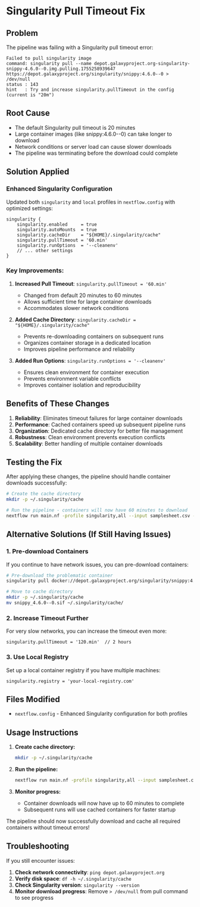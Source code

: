 # Singularity Pull Timeout Fix

## Problem
The pipeline was failing with a Singularity pull timeout error:
```
Failed to pull singularity image
command: singularity pull --name depot.galaxyproject.org-singularity-snippy-4.6.0--0.img.pulling.1755258939647 https://depot.galaxyproject.org/singularity/snippy:4.6.0--0 > /dev/null
status : 143
hint   : Try and increase singularity.pullTimeout in the config (current is "20m")
```

## Root Cause
- The default Singularity pull timeout is 20 minutes
- Large container images (like snippy:4.6.0--0) can take longer to download
- Network conditions or server load can cause slower downloads
- The pipeline was terminating before the download could complete

## Solution Applied

### Enhanced Singularity Configuration
Updated both `singularity` and `local` profiles in `nextflow.config` with optimized settings:

```nextflow
singularity {
    singularity.enabled     = true
    singularity.autoMounts  = true
    singularity.cacheDir    = "${HOME}/.singularity/cache"
    singularity.pullTimeout = '60.min'
    singularity.runOptions  = '--cleanenv'
    // ... other settings
}
```

### Key Improvements:

1. **Increased Pull Timeout**: `singularity.pullTimeout = '60.min'`
   - Changed from default 20 minutes to 60 minutes
   - Allows sufficient time for large container downloads
   - Accommodates slower network conditions

2. **Added Cache Directory**: `singularity.cacheDir = "${HOME}/.singularity/cache"`
   - Prevents re-downloading containers on subsequent runs
   - Organizes container storage in a dedicated location
   - Improves pipeline performance and reliability

3. **Added Run Options**: `singularity.runOptions = '--cleanenv'`
   - Ensures clean environment for container execution
   - Prevents environment variable conflicts
   - Improves container isolation and reproducibility

## Benefits of These Changes

1. **Reliability**: Eliminates timeout failures for large container downloads
2. **Performance**: Cached containers speed up subsequent pipeline runs
3. **Organization**: Dedicated cache directory for better file management
4. **Robustness**: Clean environment prevents execution conflicts
5. **Scalability**: Better handling of multiple container downloads

## Testing the Fix

After applying these changes, the pipeline should handle container downloads successfully:

```bash
# Create the cache directory
mkdir -p ~/.singularity/cache

# Run the pipeline - containers will now have 60 minutes to download
nextflow run main.nf -profile singularity,all --input samplesheet.csv --outdir results --only_fastq
```

## Alternative Solutions (If Still Having Issues)

### 1. Pre-download Containers
If you continue to have network issues, you can pre-download containers:

```bash
# Pre-download the problematic container
singularity pull docker://depot.galaxyproject.org/singularity/snippy:4.6.0--0

# Move to cache directory
mkdir -p ~/.singularity/cache
mv snippy_4.6.0--0.sif ~/.singularity/cache/
```

### 2. Increase Timeout Further
For very slow networks, you can increase the timeout even more:

```nextflow
singularity.pullTimeout = '120.min'  // 2 hours
```

### 3. Use Local Registry
Set up a local container registry if you have multiple machines:

```nextflow
singularity.registry = 'your-local-registry.com'
```

## Files Modified

- `nextflow.config` - Enhanced Singularity configuration for both profiles

## Usage Instructions

1. **Create cache directory:**
   ```bash
   mkdir -p ~/.singularity/cache
   ```

2. **Run the pipeline:**
   ```bash
   nextflow run main.nf -profile singularity,all --input samplesheet.csv --outdir results --only_fastq
   ```

3. **Monitor progress:**
   - Container downloads will now have up to 60 minutes to complete
   - Subsequent runs will use cached containers for faster startup

The pipeline should now successfully download and cache all required containers without timeout errors!

## Troubleshooting

If you still encounter issues:

1. **Check network connectivity**: `ping depot.galaxyproject.org`
2. **Verify disk space**: `df -h ~/.singularity/cache`
3. **Check Singularity version**: `singularity --version`
4. **Monitor download progress**: Remove `> /dev/null` from pull command to see progress